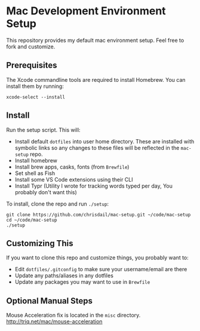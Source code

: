 # Mac Development Environment Setup

This repository provides my default mac environment setup. Feel free to fork and customize.

## Prerequisites

The Xcode commandline tools are required to install Homebrew. You can install them by running:

```
xcode-select --install
```

## Install

Run the setup script. This will:

* Install default `dotfiles` into user home directory. These are installed with symbolic links so any changes to these files will be reflected in the `mac-setup` repo.
* Install homebrew
* Install brew apps, casks, fonts (from `Brewfile`)
* Set shell as Fish
* Install some VS Code extensions using their CLI
* Install Typr (Utility I wrote for tracking words typed per day, You probably don't want this)

To install, clone the repo and run `./setup`:

```
git clone https://github.com/chrisdail/mac-setup.git ~/code/mac-setup
cd ~/code/mac-setup
./setup
```

## Customizing This

If you want to clone this repo and customize things, you probably want to:

* Edit `dotfiles/.gitconfig` to make sure your username/email are there
* Update any paths/aliases in any dotfiles
* Update any packages you may want to use in `Brewfile`

## Optional Manual Steps

Mouse Acceleration fix is located in the `misc` directory. 
http://triq.net/mac/mouse-acceleration
